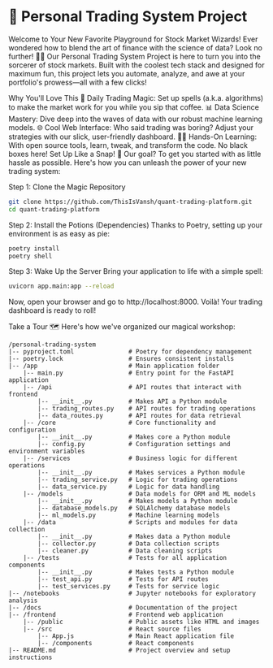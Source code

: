# 🚀 Personal Trading System Project

Welcome to Your New Favorite Playground for Stock Market Wizards!
Ever wondered how to blend the art of finance with the science of data? Look no further! 🎩✨ Our Personal Trading System Project is here to turn you into the sorcerer of stock markets. Built with the coolest tech stack and designed for maximum fun, this project lets you automate, analyze, and awe at your portfolio's prowess—all with a few clicks!

Why You'll Love This
🤖 Daily Trading Magic: Set up spells (a.k.a. algorithms) to make the market work for you while you sip that coffee.
📊 Data Science Mastery: Dive deep into the waves of data with our robust machine learning models.
🌐 Cool Web Interface: Who said trading was boring? Adjust your strategies with our slick, user-friendly dashboard.
🧙‍♂️ Hands-On Learning: With open source tools, learn, tweak, and transform the code. No black boxes here!
Set Up Like a Snap! 🌟
Our goal? To get you started with as little hassle as possible. Here's how you can unleash the power of your new trading system:

Step 1: Clone the Magic Repository
```bash
git clone https://github.com/ThisIsVansh/quant-trading-platform.git
cd quant-trading-platform
```
Step 2: Install the Potions (Dependencies)
Thanks to Poetry, setting up your environment is as easy as pie:

```bash
poetry install
poetry shell
```
Step 3: Wake Up the Server
Bring your application to life with a simple spell:

```bash
uvicorn app.main:app --reload
```
Now, open your browser and go to http://localhost:8000. Voilà! Your trading dashboard is ready to roll!

Take a Tour 🗺️
Here's how we've organized our magical workshop:

```
/personal-trading-system
|-- pyproject.toml               # Poetry for dependency management
|-- poetry.lock                  # Ensures consistent installs
|-- /app                         # Main application folder
    |-- main.py                  # Entry point for the FastAPI application
    |-- /api                     # API routes that interact with frontend
        |-- __init__.py          # Makes API a Python module
        |-- trading_routes.py    # API routes for trading operations
        |-- data_routes.py       # API routes for data retrieval
    |-- /core                    # Core functionality and configuration
        |-- __init__.py          # Makes core a Python module
        |-- config.py            # Configuration settings and environment variables
    |-- /services                # Business logic for different operations
        |-- __init__.py          # Makes services a Python module
        |-- trading_service.py   # Logic for trading operations
        |-- data_service.py      # Logic for data handling
    |-- /models                  # Data models for ORM and ML models
        |-- __init__.py          # Makes models a Python module
        |-- database_models.py   # SQLAlchemy database models
        |-- ml_models.py         # Machine learning models
    |-- /data                    # Scripts and modules for data collection
        |-- __init__.py          # Makes data a Python module
        |-- collector.py         # Data collection scripts
        |-- cleaner.py           # Data cleaning scripts
    |-- /tests                   # Tests for all application components
        |-- __init__.py          # Makes tests a Python module
        |-- test_api.py          # Tests for API routes
        |-- test_services.py     # Tests for service logic
|-- /notebooks                   # Jupyter notebooks for exploratory analysis
|-- /docs                        # Documentation of the project
|-- /frontend                    # Frontend web application
    |-- /public                  # Public assets like HTML and images
    |-- /src                     # React source files
        |-- App.js               # Main React application file
        |-- /components          # React components
|-- README.md                    # Project overview and setup instructions
```
